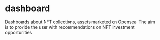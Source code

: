 # dashboard
Dashboards about NFT collections, assets marketed on Opensea. The aim is to provide the user with recommendations on NFT investment opportunities
